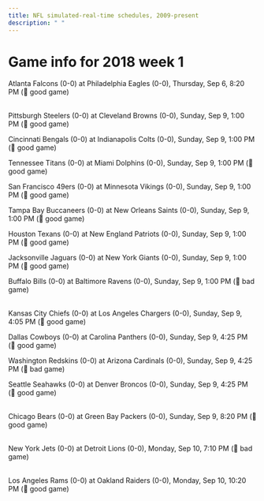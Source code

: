 ```yaml
---
title: NFL simulated-real-time schedules, 2009-present
description: " "
---
```


# Game info for 2018 week 1

Atlanta Falcons (0-0) at Philadelphia Eagles (0-0), Thursday, Sep 6, 8:20 PM (:football: good game)

<br/>Pittsburgh Steelers (0-0) at Cleveland Browns (0-0), Sunday, Sep 9, 1:00 PM (:football: good game)

Cincinnati Bengals (0-0) at Indianapolis Colts (0-0), Sunday, Sep 9, 1:00 PM (:football: good game)

Tennessee Titans (0-0) at Miami Dolphins (0-0), Sunday, Sep 9, 1:00 PM (:football: good game)

San Francisco 49ers (0-0) at Minnesota Vikings (0-0), Sunday, Sep 9, 1:00 PM (:football: good game)

Tampa Bay Buccaneers (0-0) at New Orleans Saints (0-0), Sunday, Sep 9, 1:00 PM (:football: good game)

Houston Texans (0-0) at New England Patriots (0-0), Sunday, Sep 9, 1:00 PM (:football: good game)

Jacksonville Jaguars (0-0) at New York Giants (0-0), Sunday, Sep 9, 1:00 PM (:football: good game)

Buffalo Bills (0-0) at Baltimore Ravens (0-0), Sunday, Sep 9, 1:00 PM (:red_circle: bad game)

<br/>Kansas City Chiefs (0-0) at Los Angeles Chargers (0-0), Sunday, Sep 9, 4:05 PM (:football: good game)

Dallas Cowboys (0-0) at Carolina Panthers (0-0), Sunday, Sep 9, 4:25 PM (:football: good game)

Washington Redskins (0-0) at Arizona Cardinals (0-0), Sunday, Sep 9, 4:25 PM (:red_circle: bad game)

Seattle Seahawks (0-0) at Denver Broncos (0-0), Sunday, Sep 9, 4:25 PM (:football: good game)

<br/>Chicago Bears (0-0) at Green Bay Packers (0-0), Sunday, Sep 9, 8:20 PM (:football: good game)

<br/>New York Jets (0-0) at Detroit Lions (0-0), Monday, Sep 10, 7:10 PM (:red_circle: bad game)

<br/>Los Angeles Rams (0-0) at Oakland Raiders (0-0), Monday, Sep 10, 10:20 PM (:football: good game)

